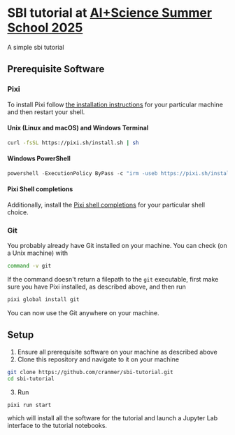 # SBI tutorial at [AI+Science Summer School 2025](https://aissai.cnrs.fr/en/aiscience-summer-school-2025-university-of-chicago-center-in-paris/)

A simple sbi tutorial

## Prerequisite Software

### Pixi

To install Pixi follow [the installation instructions](https://pixi.sh/latest/#installation) for your particular machine and then restart your shell.

#### Unix (Linux and macOS) and Windows Terminal

```bash
curl -fsSL https://pixi.sh/install.sh | sh
```

#### Windows PowerShell

```powershell
powershell -ExecutionPolicy ByPass -c "irm -useb https://pixi.sh/install.ps1 | iex"
```

#### Pixi Shell completions

Additionally, install the [Pixi shell completions](https://pixi.sh/latest/advanced/installation/#autocompletion) for your particular shell choice.

### Git

You probably already have Git installed on your machine.
You can check (on a Unix machine) with

```bash
command -v git
```

If the command doesn't return a filepath to the `git` executable, first make sure you have Pixi installed, as described above, and then run

```bash
pixi global install git
```

You can now use the Git anywhere on your machine.

## Setup

1. Ensure all prerequisite software on your machine as described above
2. Clone this repository and navigate to it on your machine

```bash
git clone https://github.com/cranmer/sbi-tutorial.git
cd sbi-tutorial
```

3. Run

```
pixi run start
```

which will install all the software for the tutorial and launch a Jupyter Lab interface to the tutorial notebooks.
